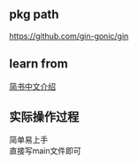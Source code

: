 ## pkg path
https://github.com/gin-gonic/gin

## learn from
[简书中文介绍](https://www.jianshu.com/p/98965b3ff638/)

## 实际操作过程
简单易上手  
直接写main文件即可

